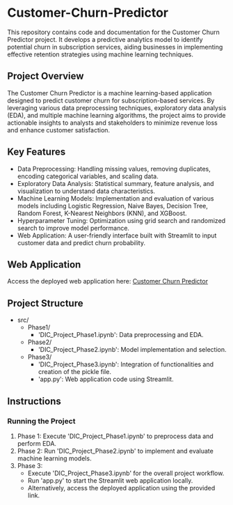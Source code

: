 # Customer-Churn-Predictor
This repository contains code and documentation for the Customer Churn Predictor project. It develops a predictive analytics model to identify potential churn in subscription services, aiding businesses in implementing effective retention strategies using machine learning techniques.

## Project Overview

The Customer Churn Predictor is a machine learning-based application designed to predict customer churn for subscription-based services. By leveraging various data preprocessing techniques, exploratory data analysis (EDA), and multiple machine learning algorithms, the project aims to provide actionable insights to analysts and stakeholders to minimize revenue loss and enhance customer satisfaction.

## Key Features

- Data Preprocessing: Handling missing values, removing duplicates, encoding categorical variables, and scaling data.
- Exploratory Data Analysis: Statistical summary, feature analysis, and visualization to understand data characteristics.
- Machine Learning Models: Implementation and evaluation of various models including Logistic Regression, Naive Bayes, Decision Tree, Random Forest, K-Nearest Neighbors (KNN), and XGBoost.
- Hyperparameter Tuning: Optimization using grid search and randomized search to improve model performance.
- Web Application: A user-friendly interface built with Streamlit to input customer data and predict churn probability.

## Web Application

Access the deployed web application here: [Customer Churn Predictor](https://customer-churn-predictor-6fbgdjbin94xvxvappm9jsn.streamlit.app/)

## Project Structure

- src/
  - Phase1/
    - 'DIC_Project_Phase1.ipynb': Data preprocessing and EDA.
  - Phase2/
    - 'DIC_Project_Phase2.ipynb': Model implementation and selection.
  - Phase3/
    - 'DIC_Project_Phase3.ipynb': Integration of functionalities and creation of the pickle file.
    - 'app.py': Web application code using Streamlit.
  
## Instructions

### Running the Project

1. Phase 1: Execute 'DIC_Project_Phase1.ipynb' to preprocess data and perform EDA.
2. Phase 2: Run 'DIC_Project_Phase2.ipynb' to implement and evaluate machine learning models.
3. Phase 3: 
   - Execute 'DIC_Project_Phase3.ipynb' for the overall project workflow.
   - Run 'app.py' to start the Streamlit web application locally.
   - Alternatively, access the deployed application using the provided link.


